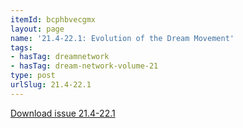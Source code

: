 ```yaml
---
itemId: bcphbvecgmx
layout: page
name: '21.4-22.1: Evolution of the Dream Movement'
tags:
- hasTag: dreamnetwork
- hasTag: dream-network-volume-21
type: post
urlSlug: 21.4-22.1
---
```

<a href="../files/pdfs/Volume_21/21.4-22-1_evolution.pdf" download="">Download issue 21.4-22.1</a>